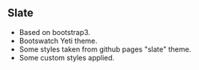 Slate
-----

* Based on bootstrap3.
* Bootswatch Yeti theme.
* Some styles taken from github pages "slate" theme.
* Some custom styles applied.